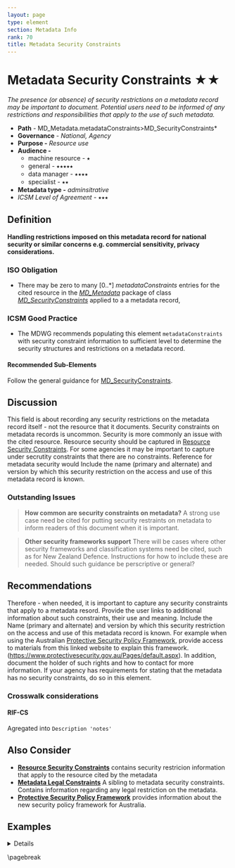 ```yaml
---
layout: page
type: element
section: Metadata Info
rank: 70
title: Metadata Security Constraints
---
```

#  Metadata Security Constraints ★★
*The presence (or absence) of security restrictions on a metadata record may be important to document. Potential users need to be informed of any restrictions and responsibilities that apply to the use of such metadata.*

- **Path** - MD_Metadata.metadataConstraints>MD_SecurityConstraints*
- **Governance** - *National, Agency*
- **Purpose -** *Resource use*
- **Audience -**
  - machine resource - ⭑
  - general - ⭑⭑⭑⭑⭑
  - data manager - ⭑⭑⭑⭑
  - specialist - ⭑⭑
- **Metadata type -** *adminsitrative*
- *ICSM Level of Agreement* - ⭑⭑⭑

## Definition

**Handling restrictions imposed on this metadata record for national security or similar concerns e.g. commercial sensitivity, privacy considerations.**

### ISO Obligation
- There may be zero  to many [0..\*] *metadataConstraints* entries for the cited resource in the  *[MD_Metadata](./class-MD_Metadata)* package of class *[MD_SecurityConstraints](./class-MD_SecurityConstraints)* applied to a  a metadata record,

### ICSM Good Practice
- The MDWG recommends populating this element `metadataConstraints`  with security constraint information to sufficient level to determine the security structures and  restrictions on a metadata record.

#### Recommended Sub-Elements

Follow the general guidance for [MD_SecurityConstraints](./class-MD_SecurityConstraints).

## Discussion

This field is about recording any security restrictions on the metadata record itself - not the resource that it documents.
Security constraints on metadata records is uncommon.  Security is more commonly an issue with the cited resource. Resource security should be captured in [Resource Security Constraints](./ResourceSecurityConstraints).
For some agencies it may be important to capture under secrutity constraints that there are no constraints.
Reference for metadata security would Include the name (primary and alternate) and version by which this security restriction on the access and use of this metadata record is known.

### Outstanding Issues

> **How common are security constraints on metadata?**
A strong use case need be cited for putting security restraints on metadata to inform readers of this document when it is important.

> **Other security frameworks support**
There will be cases where other security frameworks and classification systems need be cited, such as for New Zealand Defence. Instructions for how to include these are needed.  Should such guidance be perscriptive or general?

## Recommendations

Therefore - when needed, it is important to capture any security constraints that apply to a metadata resord. Provide the user links to additional information about such constraints, their use and meaning. Include the Name (primary and alternate) and version by which this security restriction on the access and use of this metadata record is known. For example when using the Australian [Protective Security Policy Framework](https://www.protectivesecurity.gov.au/Pages/default.aspx), provide access to materials from this linked website to explain this framework.  (https://www.protectivesecurity.gov.au/Pages/default.aspx). In addition, document the holder of such rights and how to contact for more information. If your agency has requirements for stating that the metadata has no security constraints, do so in this element.

### Crosswalk considerations

#### RIF-CS

Agregated into `Description 'notes'`

## Also Consider

- **[Resource Security Constraints](./ResourceSecurityConstraints)** contains security restricion information that apply to the resource cited by the metadata
- **[Metadata Legal Constraints](./MetadataLegalConstraints)** A sibling to metadata security constraints. Contains information regarding any legal restriction on the metadata.
- **[Protective Security Policy Framework](https://www.protectivesecurity.gov.au/Pages/default.aspx)** provides information about the new security policy framework for Australia.

## Examples

<details>

### XML - Geoscience Australia

Includes reference to the constraint document - Australia Protective Security Policy Framework
```
<mdb:metadataConstraints 
xmlns:gmd="http://standards.iso.org/iso/19115/-3/gmd/1.0" 
xmlns:geonet="http://www.fao.org/geonetwork">
  <mco:MD_SecurityConstraints>
    <mco:reference>
      <cit:CI_Citation>
        <cit:title>
          <gco:CharacterString>
            The Protective Security Policy Framework
          </gco:CharacterString>
        </cit:title>
        <cit:editionDate>
          <gco:DateTime>2018-11-01T00:00:00</gco:DateTime>
        </cit:editionDate>
        <cit:onlineResource>
          <cit:CI_OnlineResource>
            <cit:linkage>
              <gco:CharacterString>
                https://www.protectivesecurity.gov.au/Pages/default.aspx
              </gco:CharacterString>
            </cit:linkage>
            <cit:protocol>
              <gco:CharacterString 
              xsi:type="gco:CodeType" 
              codeSpace="http://pid.geoscience.gov.au/def/schema/ga
              /ISO19115-3-2016/codelist
              /ga_profile_codelists.xml#gapCI_ProtocolTypeCode">
              WWW:LINK-1.0-http--link
              </gco:CharacterString>
            </cit:protocol>
          </cit:CI_OnlineResource>
        </cit:onlineResource>
      </cit:CI_Citation>
    </mco:reference>
    <mco:classification>
      <mco:MD_ClassificationCode
      codeList="codeListLocation#MD_ClassificationCode"
      codeListValue="unclassified"/>
    </mco:classification>
  </mco:MD_SecurityConstraints>
</mdb:metadataConstraints>

```


### UML diagrams
Recommended elements highlighted in Yellow

![MetdataSecurityConstraints](../images/MD_SecurityConstraints.png)

</details>

\pagebreak
